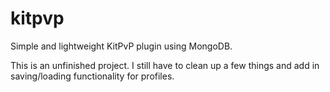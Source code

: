 # kitpvp
Simple and lightweight KitPvP plugin using MongoDB.

This is an unfinished project.
I still have to clean up a few things and add in saving/loading functionality for profiles.
